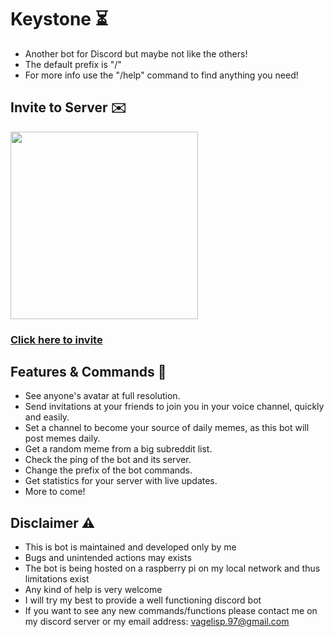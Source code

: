 # Keystone ⏳
* Another bot for Discord but maybe not like the others!
* The default prefix is "/"
* For more info use the "/help" command to find anything you need!

## Invite to Server ✉️
<a href="https://discord.com/api/oauth2/authorize?client_id=509836105932079133&permissions=8&scope=bot"><img height=300px src="https://i.imgur.com/W6Hg8XP.png"></a>

### [Click here to invite](https://discord.com/api/oauth2/authorize?client_id=509836105932079133&permissions=8&scope=bot)


## Features & Commands 👻
* See anyone's avatar at full resolution.
* Send invitations at your friends to join you in your voice channel, quickly and easily.
* Set a channel to become your source of daily memes, as this bot will post memes daily.
* Get a random meme from a big subreddit list.
* Check the ping of the bot and its server.
* Change the prefix of the bot commands.
* Get statistics for your server with live updates.
* More to come!


## Disclaimer ⚠️
+ This is bot is maintained and developed only by me
+ Bugs and unintended actions may exists
+ The bot is being hosted on a raspberry pi on my local network and thus limitations exist
+ Any kind of help is very welcome
+ I will try my best to provide a well functioning discord bot
+ If you want to see any new commands/functions please contact me on my discord server or my email address: vagelisp.97@gmail.com
